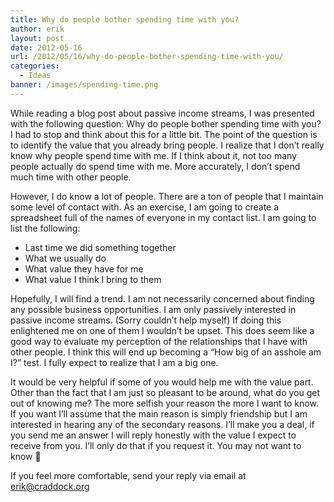 ```yaml
---
title: Why do people bother spending time with you?
author: erik
layout: post
date: 2012-05-16
url: /2012/05/16/why-do-people-bother-spending-time-with-you/
categories:
  - Ideas
banner: /images/spending-time.png
---
```

While reading a blog post about passive income streams, I was presented with the following question: Why do people bother spending time with you? I had to stop and think about this for a little bit. The point of the question is to identify the value that you already bring people. I realize that I don’t really know why people spend time with me. If I think about it, not too many people actually do spend time with me. More accurately, I don’t spend much time with other people.

However, I do know a lot of people. There are a ton of people that I maintain some level of contact with. As an exercise, I am going to create a spreadsheet full of the names of everyone in my contact list. I am going to list the following:

  * Last time we did something together
  * What we usually do
  * What value they have for me
  * What value I think I bring to them

Hopefully, I will find a trend. I am not necessarily concerned about finding any possible business opportunities. I am only passively interested in passive income streams. (Sorry couldn’t help myself) If doing this enlightened me on one of them I wouldn’t be upset. This does seem like a good way to evaluate my perception of the relationships that I have with other people. I think this will end up becoming a “How big of an asshole am I?” test. I fully expect to realize that I am a big one.

It would be very helpful if some of you would help me with the value part. Other than the fact that I am just so pleasant to be around, what do you get out of knowing me? The more selfish your reason the more I want to know. If you want I’ll assume that the main reason is simply friendship but I am interested in hearing any of the secondary reasons. I’ll make you a deal, if you send me an answer I will reply honestly with the value I expect to receive from you. I&#8217;ll only do that if you request it. You may not want to know 🙂

If you feel more comfortable, send your reply via email at erik@craddock.org